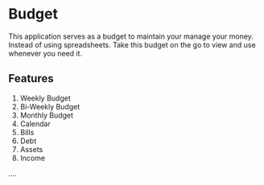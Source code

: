 # Budget

This application serves as a budget to maintain your manage your money.  Instead of using spreadsheets. Take this budget on the go to view and use whenever you need it. 

## Features
1. Weekly Budget
2. Bi-Weekly Budget
3. Monthly Budget
4. Calendar
5. Bills
6. Debt
7. Assets
8. Income 

....
